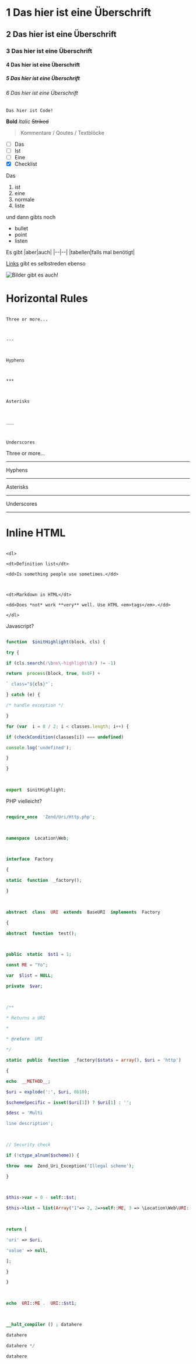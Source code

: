 # 1 Das hier ist eine Überschrift
## 2 Das hier ist eine Überschrift
### 3 Das hier ist eine Überschrift
#### 4 Das hier ist eine Überschrift
##### 5 Das hier ist eine Überschrift
###### 6 Das hier ist eine Überschrift

    Das hier ist Code!
    
**Bold**
*Italic*
~~Striked~~

> Kommentare / Qoutes / Textblöcke

 - [ ] Das
 - [ ] Ist
 - [ ] Eine
 - [x] Checklist

Das

 1. ist
 2. eine
 3. normale
 4. liste


und dann gibts noch

 - bullet
 - point
 - listen



Es gibt
|aber|auch|
|--|--|
|tabellen|falls mal benötigt|

[Links](www.google.com) gibt es selbstreden ebenso

![Bilder gibt es auch!](https://placehold.co/600x400/EEE/31343C)
  

# Horizontal Rules

  

```

Three or more...

  

---

  

Hyphens

  

***

  

Asterisks

  

___

  

Underscores

```

  

Three or more...

  

---

  

Hyphens

  

***

  

Asterisks

  

___

  

Underscores

  

------

  

# Inline HTML

  

```

<dl>

<dt>Definition list</dt>

<dd>Is something people use sometimes.</dd>

  

<dt>Markdown in HTML</dt>

<dd>Does *not* work **very** well. Use HTML <em>tags</em>.</dd>

</dl>

```

  
Javascript?
```javascript

function  $initHighlight(block, cls) {

try {

if (cls.search(/\bno\-highlight\b/) != -1)

return  process(block, true, 0x0F) +

` class="${cls}"`;

} catch (e) {

/* handle exception */

}

for (var  i = 0 / 2; i < classes.length; i++) {

if (checkCondition(classes[i]) === undefined)

console.log('undefined');

}

}

  

export  $initHighlight;

```

  
PHP vielleicht?
```php

require_once  'Zend/Uri/Http.php';

  

namespace  Location\Web;

  

interface  Factory

{

static  function  _factory();

}

  

abstract  class  URI  extends  BaseURI  implements  Factory

{

abstract  function  test();

  

public  static  $st1 = 1;

const ME = "Yo";

var  $list = NULL;

private  $var;

  

/**

* Returns a URI

*

* @return  URI

*/

static  public  function  _factory($stats = array(), $uri = 'http')

{

echo  __METHOD__;

$uri = explode(':', $uri, 0b10);

$schemeSpecific = isset($uri[1]) ? $uri[1] : '';

$desc = 'Multi

line description';

  

// Security check

if (!ctype_alnum($scheme)) {

throw  new  Zend_Uri_Exception('Illegal scheme');

}

  

$this->var = 0 - self::$st;

$this->list = list(Array("1"=> 2, 2=>self::ME, 3 => \Location\Web\URI::class));

  

return [

'uri' => $uri,

'value' => null,

];

}

}

  

echo  URI::ME .  URI::$st1;

  

__halt_compiler () ; datahere

datahere

datahere */

datahere

```
